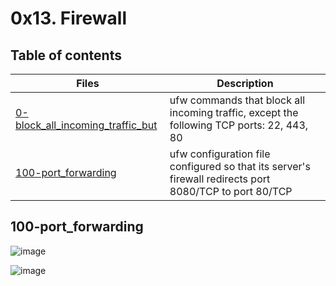 # 0x13. Firewall

## Table of contents
Files | Description
----- | -----------
[0-block_all_incoming_traffic_but](./1-block_all_incoming_traffic_but) | ufw commands that block all incoming traffic, except the following TCP ports: 22, 443, 80
[100-port_forwarding](./100-port_forwarding) | ufw configuration file configured so that its server's firewall redirects port 8080/TCP to port 80/TCP

## 100-port_forwarding

![image](https://github.com/richie-omondi/alx-system_engineering-devops/assets/69873039/eb50277f-2d2a-4e8d-a3fe-c7b8f756bbb4)

![image](https://github.com/richie-omondi/alx-system_engineering-devops/assets/69873039/e35b70bb-5c24-4d22-8449-f09e6a2a319b)

